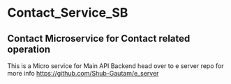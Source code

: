 # Contact_Service_SB
Contact Microservice for Contact related operation
------
This is a Micro service for Main API Backend head over to e server repo for more info 
https://github.com/Shub-Gautam/e_server

